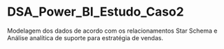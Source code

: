 # DSA_Power_BI_Estudo_Caso2

Modelagem dos dados de acordo com os relacionamentos Star Schema e Análise analítica de suporte para estratégia de vendas.
